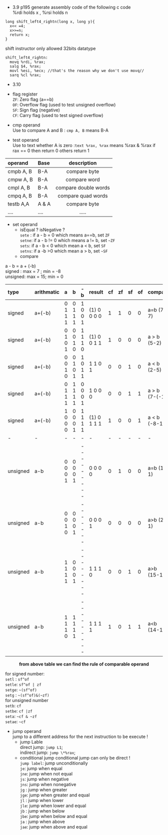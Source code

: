 * 3.9 p195
generate assembly code of the following c code      
%rdi holds x , %rsi holds n
```
long shift_left4_rightn(long x, long y){
  x<< =4;
  x>>=n;
  return x;
}
```

shift instructor only allowed 32bits datatype     

```
shift_left4_rightn:
  movq %rdi, %rax;
  salq $4, %rax;
  movl %esi, %ecx; //that's the reason why we don't use movq//
  sarq %cl %rax;
```

* 3.10


* flag register       
  `ZF`: Zero flag (a==b)     
  `OF`: Overflow flag (used to test unsigned overflow)     
  `SF`: Sign flag (negative)     
  `CF`: Carry flag (used to test signed overflow)      
* cmp operand       
  Use to compare A and B : `cmp A, B` means B-A
* test operand      
  Use to text whether A is zero :`text %rax, %rax` means %rax & %rax if rax == 0 then return 0 others return 1

| operand     | Base    | description
| :------------- | :------------- |:-------:
| cmpb A, B     |   B-A    | compare byte
| cmpw A, B     | B-A      | compare word
| cmpl A, B     | B-A      | compare double words
| cmpq A, B     | B-A      | compare quad words
| testb A,A     | A & A    | compare byte
| ....          |....      |.....

* set operand
  * isEqual ? isNegative ?     
  `sete` : if a - b = 0 which means a==b, set `ZF `    
  `setne`: if a - b != 0 which means a != b, set ``~ZF``  
  `sets`: if a - b < 0 which mean a < b, set `SF`     
  `setns`: if a -b >0 which mean a > b, set `~SF`
  * compare

a - b = a + (-b)     
signed : max = 7 ; min = -8      
unsigned: max = 15; min = 0

|type|arithmatic| a | b    | -b|result | cf | zf |sf |of | compare
|:---|:--- |:------------- | :----|:------------- |:--- |:---|:----|:----|:----- |:-----
|signed|a+(-b)| 0 1 1 1       | 0 1 1 1  | 1 0 0 1 |(1) 0 0 0 0| 1 | 1 | 0 | 0 | a=b (7-7)
|signed|a+(-b)|0 1 0 1       | 0 0 1 0  | 1 1 1 0 |(1) 0 0 1 1| 1 | 0 | 0 | 0 | a > b (5-2)
|signed|a+(-b)| 0 0 1 0       | 0 1 0 1  | 1 0 1 1 | 1 1 0 1 |0 | 0 | 1 | 0 | a < b (2-5)
|signed|a+(-b)| 0 1 1 1       | 1 1 1 1  | 0 0 0 1 | 1 0 0 0 |0 | 0 | 1 | 1 | a > b (7-(-1))
|signed|a+(-b)| 1 0 0 0       | 0 0 0 1  | 1 1 1 1 | (1) 0 1 1 1 |1 | 0 | 0 | 1 | a < b (-8-1)
|- |-| -| -| -| -| -| -|- |- |-
|unsigned|a-b| 0 0 0 1     | 0 0 0 1  |---------| 0 0 0 0 |0 | 1 | 0 | 0 | a=b (1-1)
|unsigned|a-b| 0 0 1 0     | 0 0 0 1  | ------- | 0 0 0 1 |0 | 0 | 0 | 0 | a>b (2-1)
|unsigned|a-b| 1 1 1 1     | 0 0 0 1  | --------| 1 1 1 0 |0 | 0 | 1 | 0 | a>b (15-1)
|unsigned|a-b| 1 1 1 0     | 1 1 1 1  |---------| 1 1 1 1 |1 | 0 | 1 | 1 | a<b (14-15)

**<center>from above table we can find the rule of comparable operand</center>**

for signed number:      
`setl` : `sf^of`       
`setle`: `sf^of | zf`       
`setge`: `~(sf^of)`       
`setg` : `~(sf^of)&(~zf)`       
for unsigned number     
`setb`: `cf`     
`setbe`: `cf |zf`    
`seta`: ``~cf & ~zf``    
`setae`: `~cf`     

* jump operand      
jump to a different address for the next instruction to be execute !       
  * jump Lable       
  direct jump: `jump L1`;      
  indirect jump: `jump \*%rax`;      
  * conditional jump
  conditional jump can only be direct !      
  `jump label`: jump unconditionally       
  `je`: jump when equal      
  `jne`: jump when not equal      
  `js`: jump when negative      
  `jns`: jump when nonegative     
  `jg` : jump when greater      
  `jge`: jump when greater and equal       
  `jl` : jump when lower       
  `jle`: jump when lower and equal       
  `jb` : jump when below     
  `jbe`: jump when below and equal      
  `ja` : jump when above     
  `jae`: jump when above and equal     
